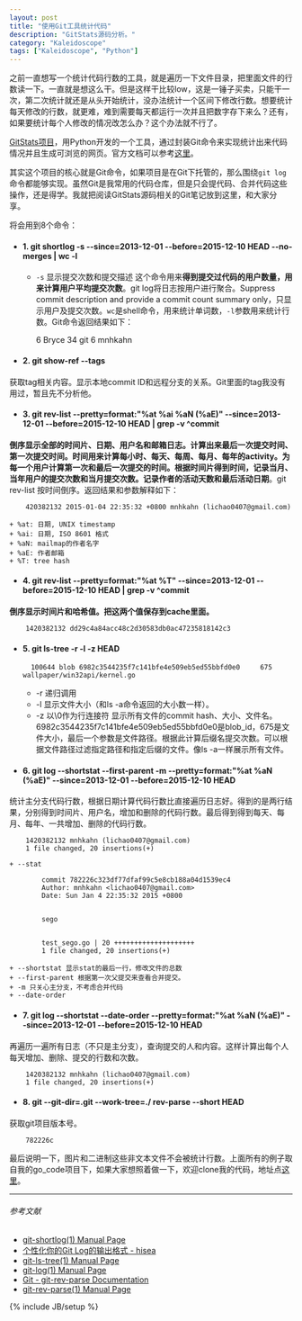 ```yaml
---
layout: post
title: "使用Git工具统计代码"
description: "GitStats源码分析。"
category: "Kaleidoscope"
tags: ["Kaleidoscope", "Python"]
---
```

 
之前一直想写一个统计代码行数的工具，就是遍历一下文件目录，把里面文件的行数读一下。一直就是想这么干。但是这样干比较low，这是一锤子买卖，只能干一次，第二次统计就还是从头开始统计，没办法统计一个区间下修改行数。想要统计每天修改的行数，就更难，难到需要每天都运行一次并且把数字存下来么？还有，如果要统计每个人修改的情况改怎么办？这个办法就不行了。

[GitStats项目](https://github.com/hoxu/gitstats)，用Python开发的一个工具，通过封装Git命令来实现统计出来代码情况并且生成可浏览的网页。官方文档可以参考[这里](https://github.com/hoxu/gitstats/blob/master/doc/gitstats.pod)。

其实这个项目的核心就是Git命令，如果项目是在Git下托管的，那么围绕`git log`命令都能够实现。虽然Git是我常用的代码仓库，但是只会提代码、合并代码这些操作，还是得学。我就把阅读GitStats源码相关的Git笔记放到这里，和大家分享。

将会用到8个命令：

+ #### 1. git shortlog -s --since=2013-12-01 --before=2015-12-10 HEAD --no-merges | wc -l
	+ `-s` 显示提交次数和提交描述
这个命令用来**得到提交过代码的用户数量，用来计算用户平均提交次数**。git log将日志按用户进行聚合。Suppress commit description and provide a commit count summary only，只显示用户及提交次数。`wc`是shell命令，用来统计单词数，`-l`参数用来统计行数。Git命令返回结果如下：
	
	  6 Bryce
	34 git
	  6 mnhkahn

+ #### 2. git show-ref --tags
获取tag相关内容。显示本地commit ID和远程分支的关系。Git里面的tag我没有用过，暂且先不分析他。

+ #### 3. git rev-list --pretty=format:"%at %ai %aN (%aE)" --since=2013-12-01 --before=2015-12-10 HEAD | grep -v ^commit
**倒序显示全部的时间片、日期、用户名和邮箱日志。计算出来最后一次提交时间、第一次提交时间。时间用来计算每小时、每天、每周、每月、每年的activity。为每一个用户计算第一次和最后一次提交的时间。根据时间片得到时间，记录当月、当年用户的提交次数和当月提交次数。记录作者的活动天数和最后活动日期**。git rev-list 按时间倒序。返回结果和参数解释如下：

		420382132 2015-01-04 22:35:32 +0800 mnhkahn (lichao0407@gmail.com)

	+ %at: 日期, UNIX timestamp
	+ %ai: 日期, ISO 8601 格式
	+ %aN: mailmap的作者名字
	+ %aE: 作者邮箱
	+ %T: tree hash

+ #### 4. git rev-list --pretty=format:"%at %T" --since=2013-12-01 --before=2015-12-10 HEAD | grep -v ^commit
**倒序显示时间片和哈希值。把这两个值保存到cache里面。**

		1420382132 dd29c4a84acc48c2d30583db0ac47235818142c3

+ #### 5. git ls-tree -r -l -z HEAD

		100644 blob 6982c3544235f7c141bfe4e509eb5ed55bbfd0e0     675 wallpaper/win32api/kernel.go

	+ -r 递归调用
	+ -l 显示文件大小（和ls -a命令返回的大小数一样）。
	+ -z 以\0作为行连接符
显示所有文件的commit hash、大小、文件名。6982c3544235f7c141bfe4e509eb5ed55bbfd0e0是blob_id，675是文件大小，最后一个参数是文件路径。根据此计算后缀名提交次数。可以根据文件路径过滤指定路径和指定后缀的文件。像ls -a一样展示所有文件。

+ #### 6. git log --shortstat --first-parent -m --pretty=format:"%at %aN (%aE)" --since=2013-12-01 --before=2015-12-10 HEAD
统计主分支代码行数，根据日期计算代码行数比直接遍历日志好。得到的是两行结果，分别得到时间片、用户名，增加和删除的代码行数。最后得到得到每天、每月、每年、一共增加、删除的代码行数。

		1420382132 mnhkahn (lichao0407@gmail.com)
		1 file changed, 20 insertions(+)﻿

	+ --stat

			commit 782226c323df77dfaf99c5e8cb188a04d1539ec4
			Author: mnhkahn <lichao0407@gmail.com>
			Date: Sun Jan 4 22:35:32 2015 +0800
 			
			
			sego
			
			
			test_sego.go | 20 ++++++++++++++++++++
			1 file changed, 20 insertions(+)

	+ --shortstat 显示stat的最后一行，修改文件的总数
	+ --first-parent 根据第一次父提交来查看合并提交。
	+ -m 只关心主分支，不考虑合并代码
	+ --date-order
 
+ #### 7. git log --shortstat --date-order --pretty=format:"%at %aN (%aE)" --since=2013-12-01 --before=2015-12-10 HEAD
再遍历一遍所有日志（不只是主分支），查询提交的人和内容。这样计算出每个人每天增加、删除、提交的行数和次数。

		1420382132 mnhkahn (lichao0407@gmail.com)
		1 file changed, 20 insertions(+)

+ #### 8. git --git-dir=.git --work-tree=./ rev-parse --short HEAD
获取git项目版本号。

		782226c

最后说明一下，图片和二进制这些非文本文件不会被统计行数。上面所有的例子取自我的go_code项目下，如果大家想照着做一下，欢迎clone我的代码，地址点[这里](https://github.com/mnhkahn/go_code)。

---

###### *参考文献*
+ [git-shortlog(1) Manual Page](https://www.kernel.org/pub/software/scm/git/docs/git-shortlog.html)
+ [个性化你的Git Log的输出格式 - hisea](https://ruby-china.org/topics/939)
+ [git-ls-tree(1) Manual Page](https://www.kernel.org/pub/software/scm/git/docs/git-ls-tree.html)
+ [git-log(1) Manual Page](https://www.kernel.org/pub/software/scm/git/docs/git-log.html)
+ [Git - git-rev-parse Documentation](http://git-scm.com/docs/git-rev-parse)
+ [git-rev-parse(1) Manual Page](https://www.kernel.org/pub/software/scm/git/docs/git-rev-parse.html)

 
{% include JB/setup %}
